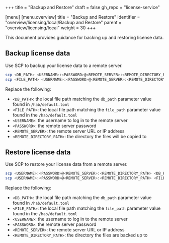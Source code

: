 +++
title = "Backup and Restore"
draft = false
gh_repo = "license-service"

[menu]
  [menu.overview]
    title = "Backup and Restore"
    identifier = "overview/licensing/local/Backup and Restore"
    parent = "overview/licensing/local"
    weight = 30
+++

This document provides guidance for backing up and restoring license data.

## Backup license data

Use SCP to backup your license data to a remote server.

```sh
scp <DB_PATH> <USERNAME>:<PASSWORD>@<REMOTE_SERVER>:<REMOTE_DIRECTORY_PATH>
scp <FILE_PATH> <USERNAME>:<PASSWORD>@<REMOTE_SERVER>:<REMOTE_DIRECTORY_PATH>
```

Replace the following:

- `<DB_PATH>`: the local file path matching the `db_path` parameter value found in `/hab/default.toml`
- `<FILE_PATH>`: the local file path matching the `file_path` parameter value found in the `/hab/default.toml`
- `<USERNAME>`: the username to log in to the remote server
- `<PASSWORD>`: the remote server password
- `<REMOTE_SERVER>`: the remote server URL or IP address
- `<REMOTE_DIRECTORY_PATH>`: the directory the files will be copied to

## Restore license data

Use SCP to restore your license data from a remote server.

```sh
scp <USERNAME>:<PASSWORD>@<REMOTE_SERVER>:<REMOTE_DIRECTORY_PATH> <DB_PATH>
scp <USERNAME>:<PASSWORD>@<REMOTE_SERVER>:<REMOTE_DIRECTORY_PATH> <FILE_PATH>
```

Replace the following:

- `<DB_PATH>`: the local file path matching the `db_path` parameter value found in `/hab/default.toml`
- `<FILE_PATH>`: the local file path matching the `file_path` parameter value found in the `/hab/default.toml`
- `<USERNAME>`: the username to log in to the remote server
- `<PASSWORD>`: the remote server password
- `<REMOTE_SERVER>`: the remote server URL or IP address
- `<REMOTE_DIRECTORY_PATH>`: the directory the files are backed up to

